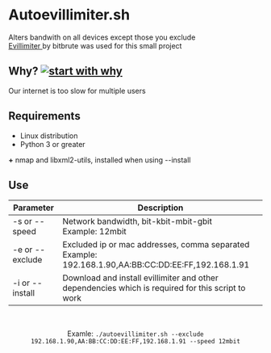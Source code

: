 # Autoevillimiter.sh
Alters bandwith on all devices except those you exclude<br>
<a href="https://github.com/bitbrute/evillimiter"> Evillimiter </a>by bitbrute was used for this small project

## Why? [![start with why](https://img.shields.io/badge/start%20with-why%3F-brightgreen.svg?style=flat)](http://www.ted.com/talks/simon_sinek_how_great_leaders_inspire_action) <br>
Our internet is too slow for multiple users

## Requirements
- Linux distribution
- Python 3 or greater

**+** nmap and libxml2-utils, installed when using --install

## Use
| Parameter | Description |
| --- | --- |
| -s or --speed | Network bandwidth, bit-kbit-mbit-gbit<br> <integer>Example: 12mbit |
| -e or --exclude | Excluded ip or mac addresses, comma separated<br>Example: 192.168.1.90,AA:BB:CC:DD:EE:FF,192.168.1.91 |
| -i or --install | Download and install evillimiter and other dependencies which is required for this script to work |

<br>

<p align='center'>
  Examle: <code>./autoevillimiter.sh --exclude 192.168.1.90,AA:BB:CC:DD:EE:FF,192.168.1.91 --speed 12mbit</code><br>
</p>
